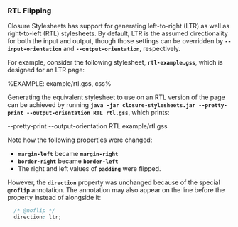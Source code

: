 ### RTL Flipping

Closure Stylesheets has support for generating left-to-right (LTR) as well as
right-to-left (RTL) stylesheets. By default, LTR is the assumed directionality
for both the input and output, though those settings can be overridden by
**`--input-orientation`** and **`--output-orientation`**, respectively.

For example, consider the following stylesheet, **`rtl-example.gss`**, which is
designed for an LTR page:

%EXAMPLE: example/rtl.gss, css%

Generating the equivalent stylesheet to use on an RTL version of the page can be
achieved by running **`java -jar closure-stylesheets.jar --pretty-print
--output-orientation RTL rtl.gss`**, which prints:

<java jar="closure-stylesheets.jar" lang="css">
  --pretty-print --output-orientation RTL example/rtl.gss
</java>

Note how the following properties were changed:
  * **`margin-left`** became **`margin-right`**
  * **`border-right`** became **`border-left`**
  * The right and left values of **`padding`** were flipped.

However, the **`direction`** property was unchanged because of the special
**`@noflip`** annotation. The annotation may also appear on the line before the
property instead of alongside it:

```css
  /* @noflip */
  direction: ltr;
```